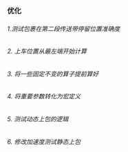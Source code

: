 ### 优化
###### 1.测试包裹在第二段传送带停留位置准确度
###### 2. 上车位置从最左端开始计算
###### 3. 将一些固定不变的算子提前算好
###### 4. 将重要参数转化为宏定义
###### 5. 测试动态上包的逻辑
###### 6. 修改加速度测试静态上包
